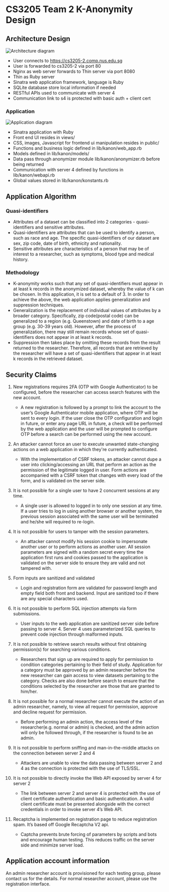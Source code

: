 # CS3205 Team 2 K-Anonymity Design
## Architecture Design
![Architecture diagram](https://imgur.com/LEqzoeK.png)

- User connects to https://cs3205-2.comp.nus.edu.sg
- User is forwarded to cs3205-2 via port 80
- Nginx as web server forwards to Thin server via port 8080
- Thin as Ruby server
- Sinatra web application framework, language is Ruby
- SQLite database store local information if needed
- RESTful APIs used to communicate with server 4
- Communication link to s4 is protected with basic auth + client cert

### Application
![Application diagram](https://imgur.com/N6Jf7kJ.png)

- Sinatra application with Ruby
- Front end UI resides in views/
- CSS, images, Javascript for frontend ui manipulation resides in public/
- Functions and business logic defined in lib/kanon/web_app.rb
- Models defined in lib/kanon/models/
- Data pass through anonymizer module lib/kanon/anonymizer.rb before being returned
- Communication with server 4 defined by functions in lib/kanon/webapi.rb
- Global values stored in lib/kanon/konstants.rb
## Application Algorithm
### Quasi-identifiers
- Attributes of a dataset can be classified into 2 categories - quasi-identifiers and sensitive attributes.
- Quasi-identifiers are attributes that can be used to identify a person, such as race and age. The specific quasi-identifiers of our dataset are sex, zip code, date of birth, ethnicity and nationality.
- Sensitive attributes are characteristics of a person that may be of interest to a researcher, such as symptoms, blood type and medical history.
### Methodology
- K-anonymity works such that any set of quasi-identifiers must appear in at least k records in the anonymized dataset, whereby the value of k can be chosen. In this application, it is set to a default of 3. In order to achieve the above, the web application applies generalization and suppression techniques.
- Generalization is the replacement of individual values of attributes by a broader category. Specifically, zip code(postal code) can be generalized to a region (e.g. Queenstown) and date of birth to a age group (e.g. 30-39 years old). However, after the process of generalization, there may still remain records whose set of quasi-identifiers does not appear in at least k records.
- Suppression then takes place by omitting these records from the result returned to the researcher. Therefore, all records that are retrieved by the researcher will have a set of quasi-identifiers that appear in at least k records in the retrieved dataset.
## Security Claims
1. New registrations requires 2FA (OTP with Google Authenticator) to be configured, before the researcher can access search features with the new account.
    - A new registration is followed by a prompt to link the account to the user’s Google Authenticator mobile application, where OTP will be sent to every login. If the user close the OTP configuration and login in future, or enter any page URL in future, a check will be performed by the web application and the user will be prompted to configure OTP before a search can be performed using the new account. 

2. An attacker cannot force an user to execute unwanted state-changing actions on a web application in which they're currently authenticated.
    - With the implementation of CSRF tokens, an attacker cannot dupe a user into clicking/accessing an URL that perform an action as the permission of the legitimate logged in user. Form actions are accompanied with a CSRF token that changes with every load of the form, and is validated on the server side.
3. It is not possible for a single user to have 2 concurrent sessions at any time.
    - A single user is allowed to logged in to only one session at any time. If a user tries to log in using another browser or another system, the previous session associated with the same user will be terminated and he/she will required to re-login.

4. It is not possible for users to tamper with the session parameters.
     - An attacker cannot modify his session cookie to impersonate another user or to perform actions as another user. All session parameters are signed with a random secret every time the application first runs and cookies passed to the application is validated on the server side to ensure they are valid and not tampered with.

5. Form inputs are sanitized and validated
    - Login and registration form are validated for password length and empty field both front and backend. Input are sanitized too if there are any special characters used.

6. It is not possible to perform SQL injection attempts via form submissions. 
    - User inputs to the web application are sanitized server side before passing to server 4. Server 4 uses parameterized SQL queries to prevent code injection through malformed inputs.

7. It is not possible to retrieve search results without first obtaining permission(s) for searching various conditions.
    - Researchers that sign up are required to apply for permission to condition categories pertaining to their field of study. Application for a category must be approved by an admin researcher before the new researcher can gain access to view datasets pertaining to the category. Checks are also done before search to ensure that the conditions selected by the researcher are those that are granted to him/her. 

8. It is not possible for a normal researcher cannot execute the action of an admin researcher, namely, to view all request for permission, approve and decline request for permission.
    - Before performing an admin action, the access level of the researcher(e.g. normal or admin) is checked, and the admin action will only be followed through, if the researcher is found to be an admin.

9. It is not possible to perform sniffing and man-in-the-middle attacks on the connection between server 2 and 4
    - Attackers are unable to view the data passing between server 2 and 4 as the connection is protected with the use of TLS/SSL. 

10. It is not possible to directly invoke the Web API exposed by server 4 for server 2
    - The link between server 2 and server 4 is protected with the use of client certificate authentication and basic authentication. A valid client certificate must be presented alongside with the correct credentials in order to invoke server 4’s Web API.

11. Recaptcha is implemented on registration page to reduce registration spam. It’s based off Google Recaptcha V2 api.
    - Captcha prevents brute forcing of parameters by scripts and bots and encourage human testing. This reduces traffic on the server side and minimize server load.

## Application account information
An admin researcher account is provisioned for each testing group, please contact us for the details. For normal researcher account, please use the registration interface.